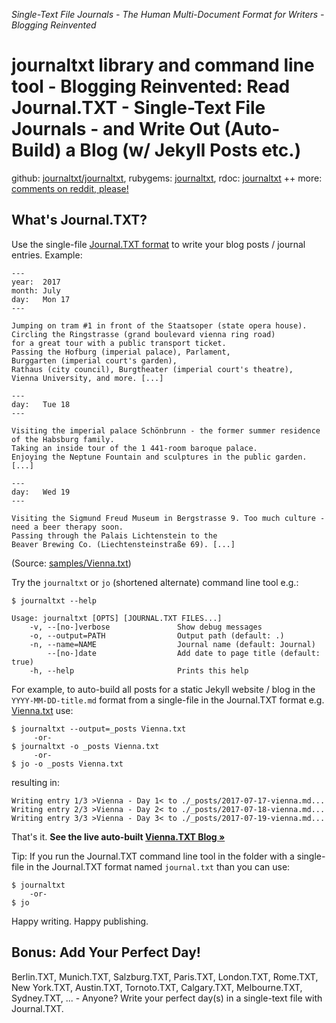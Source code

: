 _Single-Text File Journals - The Human Multi-Document Format for Writers - Blogging Reinvented_


# journaltxt library and command line tool - Blogging Reinvented: Read Journal.TXT - Single-Text File Journals - and Write Out (Auto-Build) a Blog (w/ Jekyll Posts etc.)

github: [journaltxt/journaltxt](https://github.com/journaltxt/journaltxt),
rubygems: [journaltxt](https://rubygems.org/gems/journaltxt),
rdoc: [journaltxt](http://rubydoc.info/gems/journaltxt) ++
more: [comments on reddit, please!](https://www.reddit.com/r/ruby/comments/7hh23z/day_4_ruby_advent_calendar_2017_journaltxt/)



## What's Journal.TXT?

Use the single-file [Journal.TXT format](https://journaltxt.github.io)
to write your blog posts / journal entries.
Example:


```
---
year:  2017
month: July
day:   Mon 17
---

Jumping on tram #1 in front of the Staatsoper (state opera house).
Circling the Ringstrasse (grand boulevard vienna ring road)
for a great tour with a public transport ticket.
Passing the Hofburg (imperial palace), Parlament,
Burggarten (imperial court's garden),
Rathaus (city council), Burgtheater (imperial court's theatre),
Vienna University, and more. [...]

---
day:   Tue 18
---

Visiting the imperial palace Schönbrunn - the former summer residence
of the Habsburg family.
Taking an inside tour of the 1 441-room baroque palace.
Enjoying the Neptune Fountain and sculptures in the public garden. [...]

---
day:   Wed 19
---

Visiting the Sigmund Freud Museum in Bergstrasse 9. Too much culture -
need a beer therapy soon.
Passing through the Palais Lichtenstein to the
Beaver Brewing Co. (Liechtensteinstraße 69). [...]
```

(Source: [samples/Vienna.txt](https://github.com/journaltxt/journaltxt.github.io/blob/master/samples/Vienna.txt))


Try the `journaltxt` or `jo` (shortened alternate) command line tool e.g.:

```
$ journaltxt --help

Usage: journaltxt [OPTS] [JOURNAL.TXT FILES...]
    -v, --[no-]verbose               Show debug messages
    -o, --output=PATH                Output path (default: .)
    -n, --name=NAME                  Journal name (default: Journal)
        --[no-]date                  Add date to page title (default: true)
    -h, --help                       Prints this help
```

For example, to auto-build all posts for a static Jekyll website / blog
in the `YYYY-MM-DD-title.md` format from a single-file in the Journal.TXT format
e.g. [Vienna.txt](https://github.com/journaltxt/journaltxt.github.io/blob/master/samples/Vienna.txt) use:

```
$ journaltxt --output=_posts Vienna.txt
     -or-
$ journaltxt -o _posts Vienna.txt
     -or-
$ jo -o _posts Vienna.txt
```

resulting in:

```
Writing entry 1/3 >Vienna - Day 1< to ./_posts/2017-07-17-vienna.md...
Writing entry 2/3 >Vienna - Day 2< to ./_posts/2017-07-18-vienna.md...
Writing entry 3/3 >Vienna - Day 3< to ./_posts/2017-07-19-vienna.md...
```

That's it.
**See the live auto-built [Vienna.TXT Blog »](https://journaltxt.github.io/blog)**


Tip: If you run the Journal.TXT command line tool in
the folder with a single-file in the Journal.TXT format named `journal.txt`
than you can use:

```
$ journaltxt
    -or-
$ jo
```

Happy writing. Happy publishing.



## Bonus: Add Your Perfect Day!

Berlin.TXT, Munich.TXT, Salzburg.TXT, Paris.TXT, London.TXT, Rome.TXT, New York.TXT, Austin.TXT, Tornoto.TXT, Calgary.TXT,
Melbourne.TXT, Sydney.TXT, ...   - Anyone?
Write your perfect day(s) in a single-text file with Journal.TXT.
